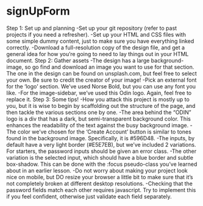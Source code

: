 # signUpForm

Step 1: Set up and planning
    -Set up your git repository (refer to past projects if you need a refresher).
    -Set up your HTML and CSS files with some simple dummy content, just to make sure you have everything linked correctly.
    -Download a full-resolution copy of the design file, and get a general idea for how you’re going to need to lay things out in your HTML document.
Step 2: Gather assets
    -The design has a large background-image, so go find and download an image you want to use for that section. The one in the design can be found on unsplash.com, but feel free to select your own. Be sure to credit the creator of your image!
    -Pick an external font for the ‘logo’ section. We’ve used Norse Bold, but you can use any font you like.
    -For the image-sidebar, we’ve used this Odin logo. Again, feel free to replace it.
Step 3: Some tips!
    -How you attack this project is mostly up to you, but it is wise to begin by scaffolding out the structure of the page, and then tackle the various sections one by one.
    -The area behind the “ODIN” logo is a div that has a dark, but semi-transparent background color. This enhances the readability of the text against the busy background image.
    -The color we’ve chosen for the ‘Create Account’ button is similar to tones found in the background image. Specifically, it is #596D48.
    -The inputs, by default have a very light border (#E5E7EB), but we’ve included 2 variations. For starters, the password inputs should be given an error class.
    -The other variation is the selected input, which should have a blue border and subtle box-shadow. This can be done with the :focus pseudo-class you’ve learned about in an earlier lesson.
    -Do not worry about making your project look nice on mobile, but DO resize your browser a little bit to make sure that it’s not completely broken at different desktop resolutions.
    -Checking that the password fields match each other requires javascript. Try to implement this if you feel confident, otherwise just validate each field separately.